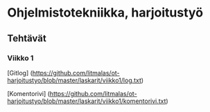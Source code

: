 # Ohjelmistotekniikka, harjoitustyö

## Tehtävät

### Viikko 1

[Gitlog] (https://github.com/litmalas/ot-harjoitustyo/blob/master/laskarit/viikko1/log.txt)

[Komentorivi] (https://github.com/litmalas/ot-harjoitustyo/blob/master/laskarit/viikko1/komentorivi.txt)
